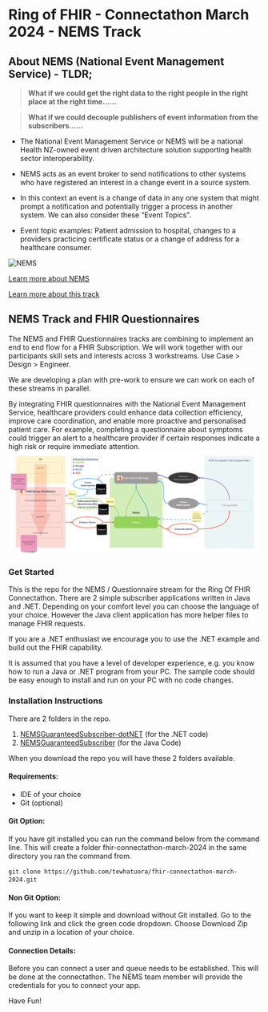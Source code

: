 # Ring of FHIR - Connectathon March 2024 - NEMS Track

## About NEMS (National Event Management Service) - TLDR; 
> **What if we could get the right data to the right people in the right place at the right time……**

> **What if we could decouple publishers of event information from the subscribers……**

* The National Event Management Service or NEMS will be a national Health NZ-owned event driven architecture solution supporting health sector interoperability. 

* NEMS acts as an event broker to send notifications to other systems who have registered an interest in a change event in a source system. 

* In this context an event is a change of data in any one system that might prompt a notification and potentially trigger a process in another system. We can also consider these “Event Topics". 

* Event topic examples: Patient admission to hospital, changes to a providers practicing certificate status or a change of address for a healthcare consumer.

![NEMS](https://confluence.hl7.org/download/attachments/220707922/image-2024-3-14_14-41-0.png?version=1&modificationDate=1710380474770&api=v2)

[Learn more about NEMS](https://confluence.hl7.org/download/attachments/220707922/National%20Event%20Management%20Service%20101%20Feb%202024.pdf?version=1&modificationDate=1710380493848&api=v2)


[Learn more about this track](https://confluence.hl7.org/pages/viewpage.action?pageId=220707922)


## NEMS Track and FHIR Questionnaires
The NEMS and FHIR Questionnaires tracks are combining to implement an end to end flow for a FHIR Subscription. We will work together with our participants skill sets and interests across 3 workstreams. Use Case > Design > Engineer.

We are developing a plan with pre-work to ensure we can work on each of these streams in parallel.

By integrating FHIR questionnaires with the National Event Management Service, healthcare providers could enhance data collection efficiency, improve care coordination, and enable more proactive and personalised patient care. For example, completing a questionnaire about symptoms could trigger an alert to a healthcare provider if certain responses indicate a high risk or require immediate attention.
![NEMS & FHIR Questionnaires Components](./images/Markdown/components.png)

### Get Started

This is the repo for the NEMS / Questionnaire stream for the Ring Of FHIR Connectathon. There are 2 simple subscriber applications written in Java and .NET. Depending on your comfort level you can choose the language of your choice. However the Java client application has more helper files to manage FHIR requests.

If you are a .NET enthusiast we encourage you to use the .NET example and build out the FHIR capability.

It is assumed that you have a level of developer experience, e.g. you know how to run a Java or .NET program from your PC. The sample code should be easy enough to install and run on your PC with no code changes.

### Installation Instructions

There are 2 folders in the repo.

1. [NEMSGuaranteedSubscriber-dotNET](https://github.com/tewhatuora/fhir-connectathon-march-2024/tree/main/NEMSGuaranteedSubscriber-dotNET) (for the .NET code)
2. [NEMSGuaranteedSubscriber](https://github.com/tewhatuora/fhir-connectathon-march-2024/tree/main/NEMSGuaranteedSubscriber) (for the Java Code)

When you download the repo you will have these 2 folders available.

#### Requirements:

- IDE of your choice
- Git (optional)

#### Git Option:

If you have git installed you can run the command below from the command line. This will create a folder fhir-connectathon-march-2024 in the same directory you ran the command from.

    git clone https://github.com/tewhatuora/fhir-connectathon-march-2024.git

#### Non Git Option:

If you want to keep it simple and download without Git installed. Go to the following link and click the green code dropdown. Choose Download Zip and unzip in a location of your choice.

#### Connection Details:

Before you can connect a user and queue needs to be established. This will be done at the connectathon. The NEMS team member will provide the credentials for you to connect your app.

Have Fun!
